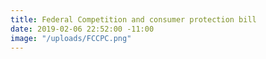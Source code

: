 ```yaml
---
title: Federal Competition and consumer protection bill
date: 2019-02-06 22:52:00 -11:00
image: "/uploads/FCCPC.png"
---
```


